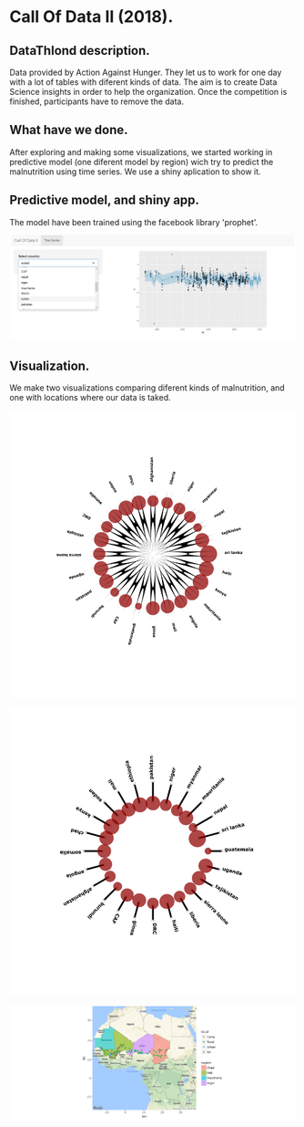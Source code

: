 # Call Of Data II (2018).

## DataThlond description.

Data provided by Action Against Hunger. They let us to work for one day with a lot of tables with diferent kinds of data. The aim is to create Data Science insights in order to help the organization. Once the competition is finished, participants have to remove the data.

## What have we done.

After exploring and making some visualizations, we started working in predictive model (one diferent model by region) wich try to predict the malnutrition using time series. We use a shiny aplication to show it.

## Predictive model, and shiny app.

The model have been trained using the facebook library 'prophet'.

![alt text](https://github.com/AlvaroSanchez91/DataThlon2018_proj/blob/master/shyny_app.png " ")

## Visualization.

We make two visualizations comparing diferent kinds of malnutrition, and one with locations where our data is taked.

![alt text](https://github.com/AlvaroSanchez91/DataThlon2018_proj/blob/master/muha.png " ")

![alt text](https://github.com/AlvaroSanchez91/DataThlon2018_proj/blob/master/hw_ha.png " ")

![alt text](https://github.com/AlvaroSanchez91/DataThlon2018_proj/blob/master/plot_terrenos.png " ")


